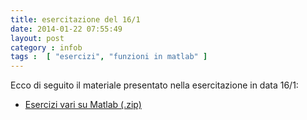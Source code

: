 ```yaml
---
title: esercitazione del 16/1
date: 2014-01-22 07:55:49 
layout: post
category : infob 
tags :  [ "esercizi", "funzioni in matlab" ] 
---
```



Ecco di seguito il materiale presentato nella esercitazione in data 16/1:

* [Esercizi vari su Matlab (.zip)](http://www.vittoriozaccaria.net/deposit/esercizi_matlab_160114.zip)
 
